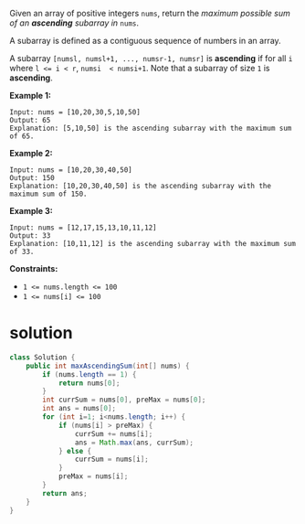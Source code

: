 Given an array of positive integers `nums`, return the *maximum possible sum of an **ascending** subarray in* `nums`.

A subarray is defined as a contiguous sequence of numbers in an array.

A subarray `[numsl, numsl+1, ..., numsr-1, numsr]` is **ascending** if for all `i` where `l <= i < r`, `numsi  < numsi+1`. Note that a subarray of size `1` is **ascending**.

 

**Example 1:**

```
Input: nums = [10,20,30,5,10,50]
Output: 65
Explanation: [5,10,50] is the ascending subarray with the maximum sum of 65.
```

**Example 2:**

```
Input: nums = [10,20,30,40,50]
Output: 150
Explanation: [10,20,30,40,50] is the ascending subarray with the maximum sum of 150.
```

**Example 3:**

```
Input: nums = [12,17,15,13,10,11,12]
Output: 33
Explanation: [10,11,12] is the ascending subarray with the maximum sum of 33.
```

 

**Constraints:**

- `1 <= nums.length <= 100`
- `1 <= nums[i] <= 100`

# solution

```java
class Solution {
    public int maxAscendingSum(int[] nums) {
        if (nums.length == 1) {
            return nums[0];
        }
        int currSum = nums[0], preMax = nums[0];
        int ans = nums[0];
        for (int i=1; i<nums.length; i++) {
            if (nums[i] > preMax) {
                currSum += nums[i];
                ans = Math.max(ans, currSum);
            } else {
                currSum = nums[i];
            }
            preMax = nums[i];
        }
        return ans;
    }
}
```

